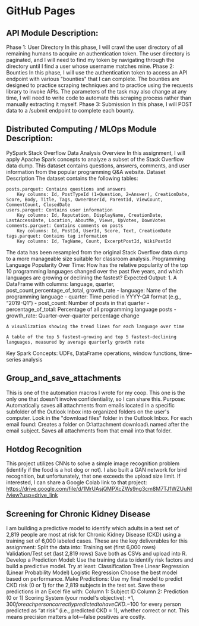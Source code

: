 # GitHub Pages

## API Module Description: 
Phase 1: User Directory
In this phase, I will crawl the user directory of all remaining humans to acquire an authentication token. The user directory is paginated, and I will need to find my token by navigating through the directory until I find a user whose username matches mine.
Phase 2: Bounties
In this phase, I will use the authentication token to access an API endpoint with various "bounties" that I can complete. The bounties are designed to practice scraping techniques and to practice using the requests library to invoke APIs.  The parameters of the task may also change at any time, I will need to write code to automate this scraping process rather than manually extracting it myself.
Phase 3: Submission
In this phase, I will POST data to a /submit endpoint to complete each bounty.

## Distributed Computing / MLOps Module Description:
PySpark Stack Overflow Data Analysis Overview
In this assignment, I will apply Apache Spark concepts to analyze a subset of the Stack Overflow data dump. This dataset contains questions, answers, comments, and user information from the popular programming Q&A website.
Dataset Description
The dataset contains the following tables:

    posts.parquet: Contains questions and answers
        Key columns: Id, PostTypeId (1=Question, 2=Answer), CreationDate, Score, Body, Title, Tags, OwnerUserId, ParentId, ViewCount, CommentCount, ClosedDate
    users.parquet: Contains user information
        Key columns: Id, Reputation, DisplayName, CreationDate, LastAccessDate, Location, AboutMe, Views, UpVotes, DownVotes
    comments.parquet: Contains comments on posts
        Key columns: Id, PostId, UserId, Score, Text, CreationDate
    tags.parquet: Contains tag information
        Key columns: Id, TagName, Count, ExcerptPostId, WikiPostId

The data has been resampled from the original Stack Overflow data dump to a more manageable size suitable for classroom analysis.
Programming Language Popularity Over Time:
How has the relative popularity of the top 10 programming languages changed over the past five years, and which languages are growing or declining the fastest?
Expected Output: 1. A DataFrame with columns: language, quarter, post_count,percentage_of_total, growth_rate - language: Name of the programming language - quarter: Time period in YYYY-Q# format (e.g., “2019-Q1”) - post_count: Number of posts in that quarter - percentage_of_total: Percentage of all programming language posts - growth_rate: Quarter-over-quarter percentage change

    A visualization showing the trend lines for each language over time

    A table of the top 5 fastest-growing and top 5 fastest-declining languages, measured by average quarterly growth rate

Key Spark Concepts: UDFs, DataFrame operations, window functions, time-series analysis

## Group_and_save_attachments

This is one of the automation macros I wrote for my coop. This one is the only one that doesn't involve confidentiality, so I can share this.
Purpose:
Automatically saves all attachments from emails located in a specific subfolder of the Outlook Inbox into organized folders on the user's computer.
Look in the "download files" folder in the Outlook Inbox.
For each email found:
Creates a folder on D:\attachment download\ named after the email subject.
Saves all attachments from that email into that folder.

## Hotdog Recognition

This project utilizes CNNs to solve a simple image recognition problem (identify if the food is a hot dog or not). I also built a GAN network for bird recognition, but unfortunately, that one exceeds the upload size limit. If interested, I can share a Google Colab link to that project: https://drive.google.com/file/d/1MrUAsjQMPXcZWs9ng3cm8M7TJ1WZUuNl/view?usp=drive_link

## Screening for Chronic Kidney Disease

I am building a predictive model to identify which adults in a test set of 2,819 people are most at risk for Chronic Kidney Disease (CKD) using a training set of 6,000 labeled cases.
These are the key deliverables for this assignment:
Split the data into:
    Training set (first 6,000 rows)
    Validation/Test set (last 2,819 rows)
    Save both as CSVs and upload into R.
Develop a Prediction Model:
    Use the training data to identify risk factors and build a predictive model.
    Try at least:
        Classification Tree
        Linear Regression (Linear Probability Model)
        Logistic Regression
    Choose the best model based on performance.
Make Predictions:
    Use my final model to predict CKD risk (0 or 1) for the 2,819 subjects in the test set.
    Save these predictions in an Excel file with:
        Column 1: Subject ID
        Column 2: Prediction (0 or 1)
Scoring System (your model's objective):
    +$1,300 for each person correctly predicted to have CKD.
    −$100 for every person predicted as “at risk” (i.e., predicted CKD = 1), whether correct or not.
    This means precision matters a lot—false positives are costly.
